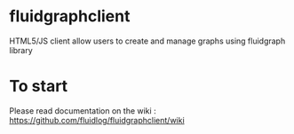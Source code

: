 # fluidgraphclient
HTML5/JS client allow users to create and manage graphs using fluidgraph library

# To start
Please read documentation on the wiki :
https://github.com/fluidlog/fluidgraphclient/wiki
